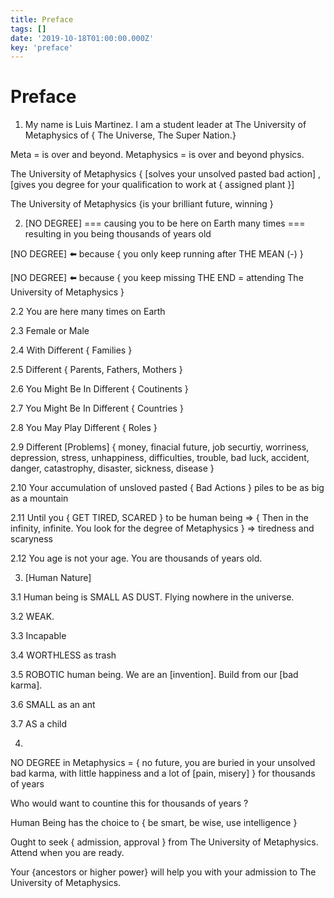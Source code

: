 ```yaml
---
title: Preface
tags: []
date: '2019-10-18T01:00:00.000Z'
key: 'preface'
---
```


# Preface

1. My name is Luis Martinez. I am a student leader at The University of Metaphysics of { The Universe, The Super Nation.}

Meta = is over and beyond. Metaphysics = is over and beyond physics.

The University of Metaphysics { [solves your unsolved pasted bad action] , [gives you degree for your qualification to work at { assigned plant }]

The University of Metaphysics {is your brilliant future, winning }

2. [NO DEGREE] === causing you to be here on Earth many times === resulting in you being thousands of years old

[NO DEGREE] ⬅️ because { you only keep running after THE MEAN (-) }

[NO DEGREE] ⬅️ because { you keep missing THE END = attending The University of Metaphysics }

2.2 You are here many times on Earth

2.3 Female or Male

2.4 With Different { Families }

2.5 Different { Parents, Fathers, Mothers }

2.6 You Might Be In Different { Coutinents }

2.7 You Might Be In Different { Countries }

2.8 You May Play Different { Roles }

2.9 Different [Problems] { money, finacial future, job securtiy, worriness, depression, stress, unhappiness, difficulties, trouble, bad luck, accident, danger, catastrophy, disaster, sickness, disease }

2.10 Your accumulation of unsloved pasted { Bad Actions } piles to be as big as a mountain  

2.11 Until you { GET TIRED, SCARED } to be human being  => { Then in the infinity, infinite. You look for the degree of Metaphysics } => tiredness and scaryness

2.12 You age is not your age. You are thousands of years old.

3. [Human Nature]

3.1 Human being is SMALL AS DUST. Flying nowhere in the universe.

3.2 WEAK.

3.3 Incapable

3.4 WORTHLESS as trash

3.5 ROBOTIC human being. We are an [invention]. Build from our [bad karma].

3.6 SMALL as an ant

3.7 AS a child

4.

NO DEGREE in Metaphysics = { no future, you are buried in your unsolved bad karma, with little happiness and a lot of [pain, misery] } for thousands of years

Who would want to countine this for thousands of years ? 

Human Being has the choice to { be smart, be wise, use intelligence }

Ought to seek { admission, approval } from The University of Metaphysics. Attend when you are ready.

Your {ancestors or higher power} will help you with your admission to The University of Metaphysics.
